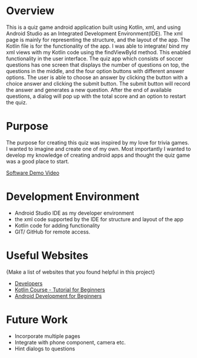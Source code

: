 # Overview

This is a quiz game android application built using Kotlin, xml, and using Android Studio as an Integrated Development Environment(IDE).
The xml page is mainly for representing the structure, and the layout of the app. The Kotlin file is for the functionality of the app. I was able to 
integrate/ bind my xml views with my Kotlin code using the findViewById method. This enabled functionality in the user interface. The quiz app which consists of 
soccer questions has one screen that displays the number of questions on top, the questions in the middle, and the four option buttons with different answer options.
The user is able to choose an answer by clicking the button with a choice answer and clicking the submit button. The submit button will record the answer and
generates a new question. After the end of available questions, a dialog will pop up with the total score and an option to restart the quiz.

# Purpose

The purpose for creating this quiz was inspired by my love for trivia games. I wanted to imagine and create one of my own. Most importantly I wanted to develop 
my knowledge of creating android apps and thought the quiz game was a good place to start.


[Software Demo Video](http://youtube.link.goes.here)

# Development Environment

* Android Studio IDE as my developer environment 
* the xml code supported by the IDE for structure and layout of the app 
* Kotlin code for adding functionality 
* GIT/ GitHub for remote access.


# Useful Websites

{Make a list of websites that you found helpful in this project}
* [Developers](https://developer.android.com/kotlin)
* [Kotlin Course - Tutorial for Beginners](https://www.youtube.com/watch?v=F9UC9DY-vIU&t=329s)
* [Android Development for Beginners ](https://www.youtube.com/watch?v=fis26HvvDII)

# Future Work


* Incorporate multiple pages
* Integrate with phone component, camera etc.
* Hint dialogs to questions